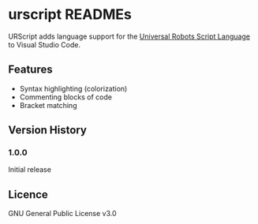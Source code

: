 # urscript READMEs

URScript adds language support for the [Universal Robots Script Language](https://s3-eu-west-1.amazonaws.com/ur-support-site/28901/scriptManual-3.4.5.pdf) to Visual Studio Code.

## Features
-   Syntax highlighting (colorization)
-   Commenting blocks of code
-   Bracket matching


## Version History
### 1.0.0

Initial release

## Licence

GNU General Public License v3.0